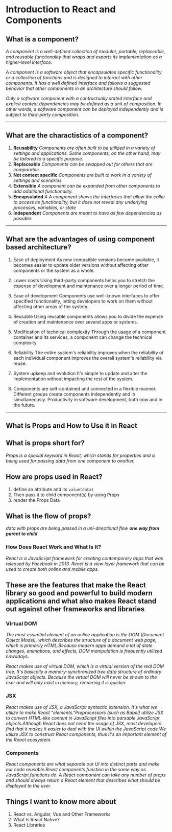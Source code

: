
# Introduction to React and Components

## What is a component?

*A component is a well-defined collection of modular, portable, replaceable, and reusable functionality that wraps and exports its implementation as a higher-level interface.*

*A component is a software object that encapsulates specific functionality or a collection of functions and is designed to interact with other components. It has a well defined interface and follows a suggested behavior that other components in an architecture should follow.*

*Only a software component with a contractually stated interface and explicit context dependencies may be defined as a unit of composition. In other words, a software component can be deployed independently and is subject to third-party composition.*

------------------

## What are the charactistics of a component?

1. **Reusability**
*Components are often built to be utilized in a variety of settings and applications. Some components, on the other hand, may be tailored to a specific purpose.*
2. **Replaceable**
*Components can be swapped out for others that are comparable.*
3. **Not context specific**
*Components are built to work in a variety of settings and scenarios.*
4. **Extensible**
*A component can be expanded from other components to add additional functionality.*
5. **Encapsulated**
*A A component shows the interfaces that allow the caller to access its functionality, but it does not reveal any underlying processes, variables, or state*
6. **Independent**
*Components are meant to have as few dependencies as possible.*

------------------

## What are the advantages of using component based architecture?

1. Ease of deployment As new compatible versions become available, it becomes easier to update older versions without affecting other components or the system as a whole.

2. Lower costs Using third-party components helps you to stretch the expense of development and maintenance over a longer period of time.

3. Ease of development Components use well-known interfaces to offer specified functionality, letting developers to work on them without affecting other areas of the system.

4. Reusable Using reusable components allows you to divide the expense of creation and maintenance over several apps or systems.

5. Modification of technical complexity Through the usage of a component container and its services, a component can change the technical complexity.

6. Reliability The entire system's reliability improves when the reliability of each individual component improves the overall system's reliability via reuse.

7. System upkeep and evolution It's simple to update and alter the implementation without impacting the rest of the system.

8. Components are self-contained and connected in a flexible manner. Different groups create components independently and in simultaneously. Productivity in software development, both now and in the future.

 ------------------

## What is Props and How to Use it in React

## What is props short for?

*Props is a special keyword in React, which stands for properties and is being used for passing data from one component to another.*

## How are props used in React?

1. define an attribute and its `value(data)`
2. Then pass it to child component(s) by using Props
3. render the Props Data

## What is the flow of props?

*data with props are being passed in a uni-directional flow **one way from parent to child***

### How Does React Work and What Is It?

*React is a JavaScript framework for creating contemporary apps that was released by Facebook in 2013. React is a view layer framework that can be used to create both online and mobile apps.*

## These are the features that make the React library so good and powerful to build modern applications and what also makes React stand out against other frameworks and libraries

### **Virtual DOM**

*The most essential element of an online application is the DOM (Document Object Model), which describes the structure of a document web page, which is primarily HTML.Because modern apps demand a lot of state changes, animations, and effects, DOM manipulation is frequently utilized nowadays.*

*React makes use of virtual DOM, which is a virtual version of the real DOM tree. It's basically a memory-synchronized tree data structure of ordinary JavaScript objects. Because the virtual DOM will never be shown to the user and will only exist in memory, rendering it is quicker.*

### JSX

*React makes use of JSX, a JavaScript syntactic extension. It's what we utilize to make React "elements."Preprocessors (such as Babel) utilize JSX to convert HTML-like content in JavaScript files into parsable JavaScript objects.Although React does not need the usage of JSX, most developers find that it makes it easier to deal with the UI within the JavaScript code.We utilize JSX to construct React components, thus it's an important element of the React ecosystem.*

### Components

*React components are what separate our UI into distinct parts and make our code reusable.React components function in the same way as JavaScript functions do. A React component can take any number of props and should always return a React element that describes what should be displayed to the user.*

## Things I want to know more about

1. React vs. Angular, Vue and Other Frameworks
2. What Is React Native?
3. React Libraries
